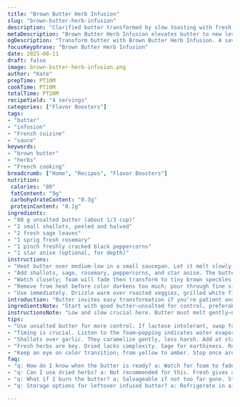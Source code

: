 ```yaml
---
title: "Brown Butter Herb Infusion"
slug: "brown-butter-herb-infusion"
description: "Clarified butter transformed by slow toasting with fresh herbs and aromatic spices until a nutty brown hue appears. Garlic slices swapped for fresh shallots. Bay leaves replaced by sage for earthiness. Verdict on timing: watch for foam subsiding and edges browning. Seize the moment, pour off heat to avoid bitterness. Classic on roasted root vegetables, poultry, or tossed with pasta."
metaDescription: "Brown Butter Herb Infusion elevates butter to new levels. Savory, aromatic technique adds depth to dishes like roasted vegetables, pasta."
ogDescription: "Transform butter with Brown Butter Herb Infusion. A savory method that enhances flavor in root veggies, pasta, and grilled fish."
focusKeyphrase: "Brown Butter Herb Infusion"
date: 2025-08-11
draft: false
image: brown-butter-herb-infusion.png
author: "Kate"
prepTime: PT10M
cookTime: PT10M
totalTime: PT20M
recipeYield: "4 servings"
categories: ["Flavor Boosters"]
tags:
- "butter"
- "infusion"
- "French cuisine"
- "sauce"
keywords:
- "brown butter"
- "herbs"
- "French cooking"
breadcrumb: ["Home", "Recipes", "Flavor Boosters"]
nutrition: 
 calories: "80"
 fatContent: "9g"
 carbohydrateContent: "0.3g"
 proteinContent: "0.1g"
ingredients:
- "80 g unsalted butter (about 1/3 cup)"
- "2 small shallots, peeled and halved"
- "2 fresh sage leaves"
- "1 sprig fresh rosemary"
- "1 pinch freshly cracked black peppercorns"
- "1 star anise (optional, for depth)"
instructions:
- "Heat butter over medium-low in a small saucepan. Let it melt slowly, bubbling gently."
- "Add shallots, sage, rosemary, peppercorns, and star anise. The butter will foam vigorously, listen for a steady hiss; don’t rush browning or it’ll burn."
- "Watch closely; foam will fade then transform to tiny brown speckles floating—those toasted milk solids mean it’s ready. Aromas shift from sweet grassy to warm and woody."
- "Remove from heat before color darkens too much; pour through fine sieve into a warm bowl if you want clear butter or leave solids for texture and flavor contrast."
- "Use immediately. Drizzle warm over roasted veggies, grilled white fish, or toss with freshly cooked pasta for an herby, aromatic lift."
introduction: "Butter invites easy transformation if you’re patient and observant. Melted it’s just fat, browned it becomes flavor-packed character. Small tweaks, fresh herbs, spices add layers before it hits your plate. Starting with lower temp keeps control, prevents bitter burnt notes from overshooting. The scent shifts: first creamy, then grassy, finally cozy, toasted wood note—signals doneness. Unlike rushing to a dark color recklessly. Got shallots instead of garlic for subtleness. Sage replaces basic bay leaf for an earthy complexity; adds depth that surprises. Star anise optional, but hints of licorice kiss enrich deeply. The trick? Timing is everything; don't let it scorch. Pour off rapidly once the milk solids turn bronze. Preserves the harmony. Pour on hot food right away. That’s how you coax flavor without overcooking. In kitchens where precision meets intuition."
ingredientsNote: "Start with good butter—unsalted for control, preferably fresh and cold to better monitor melting phases. Shallots offer gentler aromatics than garlic; they caramelize softly without the harsh punch. Sage instead of bay leaf gives a grounded, pleasant bitterness and depth. Rosemary twig selected for resinous aroma, kept intact for easy removal. Star anise optional—but worthwhile when aiming to elevate complexity; remove before serving to avoid overpowering. Black peppercorns cracked lightly for mild heat. Butter quantity adjustable but keep ratio to herbs balanced to avoid greasy or flavorless outcome. If lactose intolerant, clarified ghee can replace butter but may brown faster. If avoiding star anise, substitute with crushed fennel seeds or aniseed. Fresh herbs imperative for that bright herbaceous character versus dried leaves which yield muted flavors."
instructionsNote: "Low and slow crucial here. Butter must melt gently—no hot flames blasting or it’ll scorch. Listen for the foam sound; the initial frothing signals water evaporating. Wait till the foam disappears and tiny brown particles form. That’s toasted milk solids releasing nutty buttery aromas. Visual shift from pale yellow to amber is your cue but rely mostly on smell and sound. Stop immediately when aromas transition from sweet to toasted—if it smells acrid, you’ve gone too far. Pour out quickly into a separate container to prevent residual heat cooking it further. Skimming solids optional: retaining them enriches texture and taste but strains create a clear, golden sauce. Serve while warm; reheated beurre noisette can turn bitter. Classic mistake novices make is overheating, or leaving herbs in too long causing bitterness. Fresh herbs added early infuse flavor, but don’t burn. This balance learned by watching, smelling constantly, not by strict timers. Practice soon reveals rhythm. Use as drizzle or mix-in to finish dishes rather than cooking surface oils."
tips:
- "Use unsalted butter for more control. If lactose intolerant, swap for ghee—darker, quicker browning. Monitor closely. Burnt butter ruins flavor."
- "Timing is crucial. Listen to the foam—popping indicates water evaporating. Wait for it to fade to little specks. Approach aroma with care."
- "Shallots over garlic. They caramelize gently, less harsh. Add at start, infuse flavor. Too long in heat? They turn bitter. Watch that."
- "Fresh herbs are key. Dried lacks complexity. Sage for earthiness. Rosemary for resin aroma. Star anise optional, great for depth, remove before use."
- "Keep an eye on color transition; from yellow to amber. Stop once aroma shifts from sweet to nutty. Act fast, pour for best results."
faq:
- "q: How do I know when the butter is ready? a: Watch for foam to fade. Observe tiny brown bits. Aroma shifts—grassy to warm, toasted. That signals readiness."
- "q: Can I use dried herbs? a: Not recommended for this. Fresh gives an aromatic kick. Dried herbs lack punch, might not bring complexity. Use fresh."
- "q: What if I burn the butter? a: Salvageable if not too far gone. Strain out solids, use less heat next time. Monitor closely—elementary to avoid bitterness."
- "q: Storage options for leftover infused butter? a: Refrigerate in airtight container. Can freeze too. Reheat gently but watch for bitter aromas. Keep it fresh."

---
```

